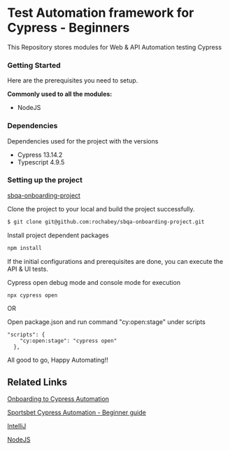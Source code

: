 # Test Automation framework for Cypress - Beginners

This Repository stores modules for Web & API Automation testing Cypress </br>

<h3> Getting Started </h3>
Here are the prerequisites you need to setup. 

<b>Commonly used to all the modules:</b>
- NodeJS

<h3> Dependencies </h3>
Dependencies used for the project with the versions

- Cypress 13.14.2
- Typescript 4.9.5

<h3> Setting up the project </h3>

[sbqa-onboarding-project](https://github.com/rochabey/sbqa-onboarding-project.git)

Clone the project to your local and build the project successfully.

```bash
$ git clone git@github.com:rochabey/sbqa-onboarding-project.git
```

Install project dependent packages

```bash
npm install
```

If the initial configurations and prerequisites are done, you can execute  the API & UI tests. </br>

Cypress open debug mode and console mode for execution

```bash
npx cypress open
```
OR

Open package.json and run command "cy:open:stage" under scripts

```
"scripts": {
    "cy:open:stage": "cypress open"
  },
```

All good to go, Happy Automating!! 

## Related Links

[Onboarding to Cypress Automation](https://coingaming.atlassian.net/wiki/spaces/CSP/pages/10577838081/Onboarding+to+Cypress+Automation)

[Sportsbet Cypress Automation - Beginner guide](https://docs.google.com/presentation/d/1nybncHB6cgeuLvYf0_zKF08JhTXlThO1PiObjtuscdQ/edit#slide=id.gc6f75fceb_0_0)

[IntelliJ](https://www.jetbrains.com/idea/download/#section=windows)

[NodeJS](https://nodejs.org/en)

